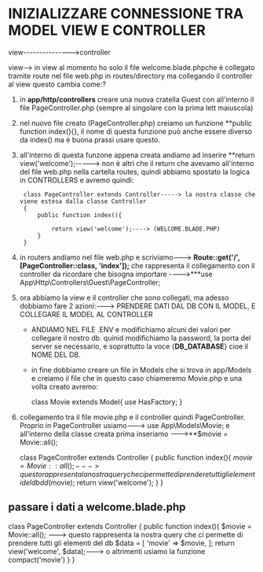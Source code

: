 # INIZIALIZZARE CONNESSIONE TRA MODEL VIEW E CONTROLLER 

view--------------->controller 

view--> in view al momento ho solo il file welcome.blade.phpche è collegato tramite route nel file web.php in routes/directory ma collegando il controller al view questo cambia come:?

1) in **app/http/controllers** creare una nuova cratella Guest con all'interno il file PageController.php   (sempre al singolare con la prima lett maiuscola) 
2) nel nuovo file creato (PageController.php) creiamo un funzione **public function index(){}, il nome di questa funzione può anche essere diverso da index() ma è buona prassi usare questo.
3) all'interno di questa funzone appena creata andiamo ad inserire  **return view('welcome');-----> non è altri che il return che avevamo all'interno del file web.php nella cartella routes, quindi abbiamo spostato la logica in  CONTROLLERS e avremo quindi:

        class PageController extends Controller-----> la nostra classe che viene estesa dalla classe Controller 
        {
            public function index(){
                
                return view('welcome');----> (WELCOME.BLADE.PHP)
            }
        }
4) in routers andiamo nel file web.php e scriviamo---> **Route::get('/', [PageController::class, 'index']);** che rappresenta il collegamento con il controller da ricordare che bisogna importare ---->***use App\Http\Controllers\Guest\PageController;

5) ora abbiamo la view e il controller che sono collegati, ma adesso dobbiamo fare 2 azioni:---> PRENDERE DATI DAL DB CON IL MODEL, E COLLEGARE IL MODEL AL CONTROLLER

    -  ANDIAMO NEL FILE .ENV e modifichiamo alcuni dei valori per collegare il nostro db.
    quinid modifichiamo la password, la porta del server se necessario, e soprattutto la voce {**DB_DATABASE**} cioe il NOME DEL DB.
    - in fine dobbiamo creare un file in Models che si trova in app/Models e creiamo il file che in questo caso chiameremo Movie.php e una volta creato avremo:

        class Movie extends Model{
                use HasFactory;
            }
6) collegamento tra il file movie.php e il controller quindi PageController.
Proprio in PageController usiamo---> use App\Models\Movie; e all'interno della classe creata prima inseriamo --->**$movie = Movie::all();

    class PageController extends Controller
    {
        public function index(){
            $movie = Movie::all(); ---> questo rappresenta la nostra query che ci permette di prendere tutti gli elementi del db 
            dd($movie);
            return view('welcome');
        }
    }

## passare i dati a welcome.blade.php


  class PageController extends Controller
    {
        public function index(){
            $movie = Movie::all(); ---> questo rappresenta la nostra query che ci permette di prendere tutti gli elementi del db 
            $data = [
                'movie' => $movie,
            ];
            return view('welcome', $data);---> o altrimenti usiamo la funzione compact('movie')
        }
    }